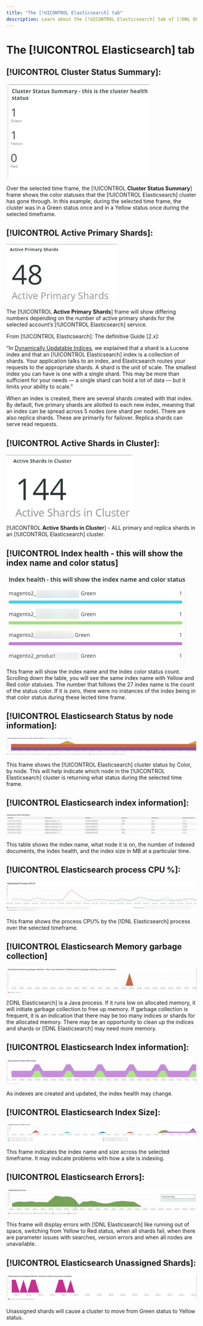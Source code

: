 ```yaml
---
title: "The [!UICONTROL Elasticsearch] tab"
description: Learn about the [!UICONTROL Elasticsearch] tab of [!DNL Observation for Adobe Commerce].
---
```


# The [!UICONTROL Elasticsearch] tab

## [!UICONTROL Cluster Status Summary]:

![Cluster Status Summary](../../assets/tools/cluster-status-summary.jpg)

Over the selected time frame, the [!UICONTROL **Cluster Status Summary**] frame shows the color statuses that the [!UICONTROL Elasticsearch] cluster has gone through. In this example, during the selected time frame, the cluster was in a Green status once and in a Yellow status once during the selected timeframe.

## [!UICONTROL Active Primary Shards]:

![Active Primary Shards](../../assets/tools/active-primary-shards.jpg)

The [!UICONTROL **Active Primary Shards**] frame will show differing numbers depending on the number of active primary shards for the selected account’s [!UICONTROL Elasticsearch] service.

From [!UICONTROL Elasticsearch]: The definitive Guide [2.x]:

“In [Dynamically Updatable Indices](https://www.elastic.co/guide/en/elasticsearch/guide/2.x/dynamic-indices.html), we explained that a shard is a Lucene index and that an [!UICONTROL Elasticsearch] index is a collection of shards. Your application talks to an index, and Elasticsearch routes your requests to the appropriate shards. A shard is the unit of scale. The smallest index you can have is one with a single shard. This may be more than sufficient for your needs — a single shard can hold a lot of data — but it limits your ability to scale.”

When an index is created, there are several shards created with that index. By default, five primary shards are allotted to each new index, meaning that an index can be spread across 5 nodes (one shard per node). There are also replica shards. These are primarily for failover. Replica shards can serve read requests.

## [!UICONTROL Active Shards in Cluster]:

![Active Shards in Cluster](../../assets/tools/active-shards-in-cluster.jpg)

[!UICONTROL **Active Shards in Cluster**] - ALL primary and replica shards in an [!UICONTROL Elasticsearch] cluster.

## [!UICONTROL Index health - this will show the index name and color status]

![Index health](../../assets/tools/index-health.jpg)

This frame will show the index name and the index color status count. Scrolling down the table, you will see the same index name with Yellow and Red color statuses. The number that follows the 27 index name is the count of the status color. If it is zero, there were no instances of the index being in that color status during these lected time frame.

## [!UICONTROL Elasticsearch Status by node information]:

![Elasticsearch Status](../../assets/tools/elasticsearch-status-by-node.jpg)

This frame shows the [!UICONTROL Elasticsearch] cluster status by Color, by node. This will help indicate which node in the [!UICONTROL Elasticsearch] cluster is returning what status during the selected time frame.

## [!UICONTROL Elasticsearch index information]:

![Elasticsearch index information](../../assets/tools/elasticsearch-index-information.jpg)

This table shows the index name, what node it is on, the number of indexed documents, the index health, and the index size in MB at a particular time.

## [!UICONTROL Elasticsearch process CPU %]:

![Elasticsearch process CPU](../../assets/tools/elasticsearch-process-cpu.jpg)

This frame shows the process CPU% by the [!DNL Elasticsearch] process over the selected timeframe.

## [!UICONTROL Elasticsearch Memory garbage collection]

![Elasticsearch Memory garbage](../../assets/tools/elasticsearch-memory-garbage.jpg)

[!DNL Elasticsearch] is a Java process. If it runs low on allocated memory, it will initiate garbage collection to free up memory. If garbage collection is frequent, it is an indication that there may be too many indices or shards for the allocated memory. There may be an opportunity to clean up the indices and shards or [!DNL Elasticsearch] may need more memory.

## [!UICONTROL Elasticsearch Index information]:

![Elasticsearch Index Information](../../assets/tools/elasticsearch-index-information-2.jpg)

As indexes are created and updated, the index health may change.

## [!UICONTROL Elasticsearch Index Size]:

![Elasticsearch Index size](../../assets/tools/elasticsearch-index-size.jpg)

This frame indicates the index name and size across the selected timeframe. It may indicate problems with how a site is indexing.

## [!UICONTROL Elasticsearch Errors]:

![Elasticsearch Errors](../../assets/tools/elasticsearch-errors.jpg)

This frame will display errors with [!DNL Elasticsearch] like running out of space, switching from Yellow to Red status, when all shards fail, when there are parameter issues with searches, version errors and when all nodes are unavailable.

## [!UICONTROL Elasticsearch Unassigned Shards]:

![Elasticsearch Unassigned Shards](../../assets/tools/elasticsearch-unassigned-shards.jpg)

Unassigned shards will cause a cluster to move from Green status to Yellow status.

